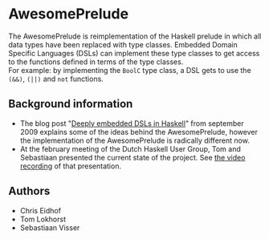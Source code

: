 AwesomePrelude
==============

The AwesomePrelude is reimplementation of the Haskell prelude in which all data types have been replaced with type classes. Embedded Domain Specific Languages (DSLs) can implement these type classes to get access to the functions defined in terms of the type classes.  
For example: by implementing the `BoolC` type class, a DSL gets to use the `(&&)`, `(||)` and `not` functions.

Background information
----------------------

 * The blog post "[Deeply embedded DSLs in Haskell](http://tom.lokhorst.eu/2009/09/deeply-embedded-dsls)" from september 2009 explains some of the ideas behind the AwesomePrelude, however the implementation of the AwesomePrelude is radically different now.
 * At the february meeting of the Dutch Haskell User Group, Tom and Sebastiaan presented the current state of the project. See [the video recording](http://tom.lokhorst.eu/2010/02/awesomeprelude-presentation-video) of that presentation.

Authors
-------

 * Chris Eidhof
 * Tom Lokhorst
 * Sebastiaan Visser
